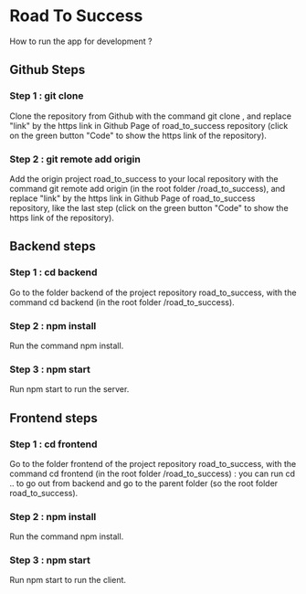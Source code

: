 # Road To Success

How to run the app for development ?

## Github Steps

### Step 1 : git clone

Clone the repository from Github with the command git clone <link>, and replace "link" by the https link in Github Page of road_to_success repository (click on the green button "Code" to show the https link of the repository).

### Step 2 : git remote add origin

Add the origin project road_to_success to your local repository with the command git remote add origin <link> (in the root folder /road_to_success), and replace "link" by the https link in Github Page of road_to_success repository, like the last step (click on the green button "Code" to show the https link of the repository).

## Backend steps

### Step 1 : cd backend

Go to the folder backend of the project repository road_to_success, with the command cd backend (in the root folder /road_to_success).

### Step 2 : npm install

Run the command npm install.

### Step 3 : npm start

Run npm start to run the server.

## Frontend steps

### Step 1 : cd frontend

Go to the folder frontend of the project repository road_to_success, with the command cd frontend (in the root folder /road_to_success) : you can run cd .. to go out from backend and go to the parent folder (so the root folder road_to_success).

### Step 2 : npm install

Run the command npm install.

### Step 3 : npm start

Run npm start to run the client.
